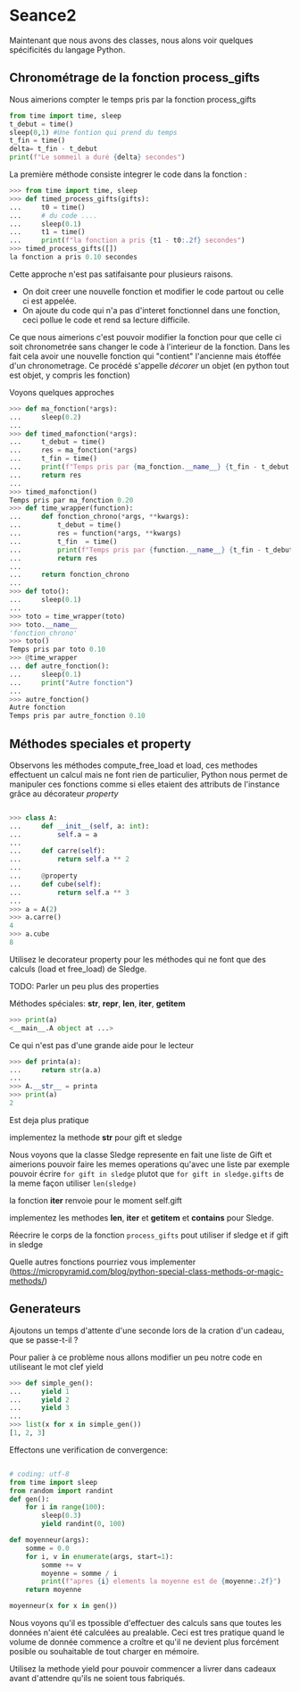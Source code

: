 Seance2
=======

Maintenant que nous avons des classes, nous alons voir quelques spécificités du langage Python.

Chronométrage de la fonction process\_gifts
-------------------------------------------

Nous aimerions compter le temps pris par la fonction process\_gifts


```python
from time import time, sleep
t_debut = time()
sleep(0,1) #Une fontion qui prend du temps
t_fin = time()
delta= t_fin - t_debut
print(f"Le sommeil a duré {delta} secondes")

```

La première méthode consiste integrer le code dans la fonction :
```python
>>> from time import time, sleep
>>> def timed_process_gifts(gifts):
...     t0 = time()
...     # du code ....
...     sleep(0.1)
...     t1 = time()
...     print(f"la fonction a pris {t1 - t0:.2f} secondes")
>>> timed_process_gifts([])
la fonction a pris 0.10 secondes

```

Cette approche n'est pas satifaisante pour plusieurs raisons.
- On doit creer une nouvelle fonction et modifier le code partout ou celle ci est appelée.
- On ajoute du code qui n'a pas d'interet fonctionnel dans une fonction, ceci pollue le code et rend sa lecture difficile.

Ce que nous aimerions c'est pouvoir modifier la fonction pour que celle ci soit
chronometrée sans changer le code à l'interieur de la fonction.
Dans les fait cela avoir une nouvelle fonction qui "contient" l'ancienne mais étoffée d'un chronometrage.
Ce procédé s'appelle *décorer* un objet (en python tout est objet, y compris les fonction)

Voyons quelques approches

```python
>>> def ma_fonction(*args):
...     sleep(0.2)
...
>>> def timed_mafonction(*args):
...     t_debut = time()
...     res = ma_fonction(*args)
...     t_fin = time()
...     print(f"Temps pris par {ma_fonction.__name__} {t_fin - t_debut:.2f}")
...     return res
...
>>> timed_mafonction()
Temps pris par ma_fonction 0.20
>>> def time_wrapper(function):
...     def fonction_chrono(*args, **kwargs):
...         t_debut = time()
...         res = function(*args, **kwargs)
...         t_fin  = time()
...         print(f"Temps pris par {function.__name__} {t_fin - t_debut:.2f}")
...         return res
...
...     return fonction_chrono
...
>>> def toto():
...     sleep(0.1)
...
>>> toto = time_wrapper(toto)
>>> toto.__name__
'fonction_chrono'
>>> toto()
Temps pris par toto 0.10
>>> @time_wrapper
... def autre_fonction():
...     sleep(0.1)
...     print("Autre fonction")
...
>>> autre_fonction()
Autre fonction
Temps pris par autre_fonction 0.10

```

Méthodes speciales et property
------------------------------

Observons les méthodes compute\_free\_load et load, ces methodes effectuent un calcul mais ne font
rien de particulier, Python nous permet de manipuler ces fonctions comme si elles etaient des attributs
de l'instance grâce au décorateur *property*


```python

>>> class A:
...     def __init__(self, a: int):
...         self.a = a
...
...     def carre(self):
...         return self.a ** 2
...
...     @property
...     def cube(self):
...         return self.a ** 3
...
>>> a = A(2)
>>> a.carre()
4
>>> a.cube
8

```

Utilisez le decorateur property pour les méthodes qui ne font que des calculs (load et free_load)
de Sledge.

TODO: Parler un peu plus des properties

Méthodes spéciales:
__str__, __repr__, __len__, __iter__, __getitem__


```python
>>> print(a)
<__main__.A object at ...>

```

Ce qui n'est pas d'une grande aide pour le lecteur

```python
>>> def printa(a):
...     return str(a.a)
...
>>> A.__str__ = printa
>>> print(a)
2

```
Est deja plus pratique


implementez la methode __str__ pour gift et sledge

Nous voyons que la classe Sledge represente en fait une liste de Gift et aimerions pouvoir faire
les memes operations qu'avec une liste par exemple pouvoir écrire `for gift in sledge` plutot que
`for gift in sledge.gifts` de la meme façon utiliser `len(sledge)`

la fonction __iter__ renvoie pour le moment self.gift

implementez les methodes __len__, __iter__ et __getitem__ et __contains__ pour Sledge.

Réecrire le corps de la fonction `process_gifts` pout utiliser if sledge et if gift in sledge

Quelle autres fonctions pourriez vous implementer (https://micropyramid.com/blog/python-special-class-methods-or-magic-methods/)


Generateurs
-----------

Ajoutons un temps d'attente d'une seconde lors de la cration d'un cadeau, que se passe-t-il ?

Pour palier à ce problème nous allons modifier un peu notre code en utiliseant le mot clef yield

``` python
>>> def simple_gen():
...     yield 1
...     yield 2
...     yield 3
...
>>> list(x for x in simple_gen())
[1, 2, 3]
```

Effectons une verification de convergence:

```python

# coding: utf-8
from time import sleep
from random import randint
def gen():
    for i in range(100):
        sleep(0.3)
        yield randint(0, 100)

def moyenneur(args):
    somme = 0.0
    for i, v in enumerate(args, start=1):
        somme += v
        moyenne = somme / i
        print(f"apres {i} elements la moyenne est de {moyenne:.2f}")
    return moyenne

moyenneur(x for x in gen())
```

Nous voyons qu'il es tpossible d'effectuer des calculs sans que toutes les données n'aient été calculées
au prealable. Ceci est tres pratique quand le volume de donnée commence a croître et qu'il ne devient
plus forcément posible ou souhaitable de tout charger en mémoire.

Utilisez la methode yield pour pouvoir commencer a livrer dans cadeaux avant d'attendre qu'ils ne soient tous
fabriqués.

